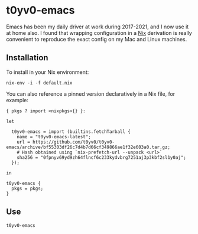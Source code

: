 # t0yv0-emacs

Emacs has been my daily driver at work during 2017-2021, and I now use
it at home also. I found that wrapping configuration in a
[Nix](https://github.com/NixOS/nix) derivation is really convenient to
reproduce the exact config on my Mac and Linux machines.


## Installation

To install in your Nix environment:

```
nix-env -i -f default.nix
```

You can also reference a pinned version declaratively in a Nix file,
for example:


```
{ pkgs ? import <nixpkgs>{} }:

let

  t0yv0-emacs = import (builtins.fetchTarball {
    name = "t0yv0-emacs-latest";
    url = https://github.com/t0yv0/t0yv0-emacs/archive/bf55303df26c7d4b7d66cf349866ae1f32e603a0.tar.gz;
    # Hash obtained using `nix-prefetch-url --unpack <url>`
    sha256 = "0fpnyv69yd9zh64flncf6c233kydvbrg7251aj3p3kbf2sl1y0aj";
  });

in

t0yv0-emacs {
  pkgs = pkgs;
}
```


## Use

```
t0yv0-emacs
```
